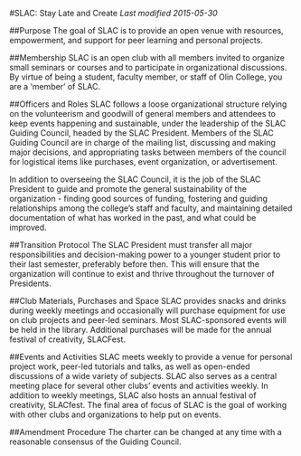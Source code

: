 #SLAC: Stay Late and Create
*Last modified 2015-05-30*

##Purpose
The goal of SLAC is to provide an open venue with resources, empowerment, and support for peer learning and personal projects.

##Membership
SLAC is an open club with all members invited to organize small seminars or courses and to participate in organizational discussions. By virtue of being a student, faculty member, or staff of Olin College, you are a ‘member’ of SLAC. 

##Officers and Roles
SLAC follows a loose organizational structure relying on the volunteerism and goodwill of general members and attendees to keep events happening and sustainable, under the leadership of the SLAC Guiding Council, headed by the SLAC President. Members of the SLAC Guiding Council are in charge of the mailing list, discussing and making major decisions, and appropriating tasks between members of the council for logistical items like purchases, event organization, or advertisement. 

In addition to overseeing the SLAC Council, it is the job of the SLAC President to guide and promote the general sustainability of the organization - finding good sources of funding, fostering and guiding relationships among the college’s staff and faculty, and maintaining detailed documentation of what has worked in the past, and what could be improved.

##Transition Protocol
The SLAC President must transfer all major responsibilities and decision-making power to a younger student prior to their last semester, preferably before then. This will ensure that the organization will continue to exist and thrive throughout the turnover of Presidents. 

##Club Materials, Purchases and Space
SLAC provides snacks and drinks during weekly meetings and occasionally will purchase equipment for use on club projects and peer-led seminars. Most SLAC-sponsored events will be held in the library. Additional purchases will be made for the annual festival of creativity, SLACFest.

##Events and Activities
SLAC meets weekly to provide a venue for personal project work, peer-led tutorials and talks, as well as open-ended discussions of a wide variety of subjects. SLAC also serves as a central meeting place for several other clubs’ events and activities weekly. In addition to weekly meetings, SLAC also hosts an annual festival of creativity, SLACfest. The final area of focus of SLAC is the goal of working with other clubs and organizations to help put on events. 

##Amendment Procedure
The charter can be changed at any time with a reasonable consensus of the Guiding Council.

